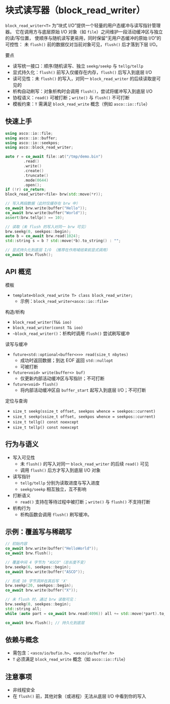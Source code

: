 # 块式读写器（block_read_writer）

`block_read_writer<T>` 为“块式 I/O”提供一个轻量的用户态缓冲与读写指针管理器。
它在调用方与底层原始 I/O 对象（如 `file`）之间维护一段活动缓冲区与独立的读/写位置，
使顺序与随机读写更易用，同时保留“无用户态缓冲的原始 I/O”的可控性：
未 `flush()` 前的数据仅对当前对象可见，`flush()` 后才落到下层 I/O。

要点

- 读写统一接口：顺序/随机读写、独立 `seekg/seekp` 与 `tellg/tellp`
- 显式持久化：`flush()` 前写入仅缓存在内存，`flush()` 后写入到底层 I/O
- 读可见性：未 `flush()` 的写入，对同一 `block_read_writer` 的后续读取是可见的
- 析构自动刷写：对象析构时会调用 `flush()`，尝试将缓冲写入到底层 I/O
- 协程语义：`read()` 可被打断；`write()` 与 `flush()` 不可打断
- 模板约束：`T` 需满足 `block_read_write` 概念（例如 `asco::io::file`）

## 快速上手

```cpp
using asco::io::file;
using asco::io::buffer;
using asco::io::seekpos;
using asco::block_read_writer;

auto r = co_await file::at("/tmp/demo.bin")
        .read()
        .write()
        .create()
        .truncate()
        .mode(0644)
        .open();
if (!r) co_return;
block_read_writer<file> brw(std::move(*r));

// 写入两段数据（此时仅缓存在 brw 中）
co_await brw.write(buffer("Hello"));
co_await brw.write(buffer("World"));
assert(brw.tellp() == 10);

// 读取（未 flush 的写入对同一 brw 可见）
brw.seekg(0, seekpos::begin);
auto b = co_await brw.read(1024);
std::string s = b ? std::move(*b).to_string() : "";

// 显式持久化到底层 I/O （推荐在作用域结束前显式调用）
co_await brw.flush();
```

## API 概览

模板

- `template<block_read_write T> class block_read_writer;`
  - 示例：`block_read_writer<asco::io::file>`

构造/析构

- `block_read_writer(T&& ioo)`
- `block_read_writer(const T& ioo)`
- `~block_read_writer()`：析构时调用 `flush()` 尝试刷写缓冲

读写与缓冲

- `future<std::optional<buffer<>>> read(size_t nbytes)`
  - 成功时返回数据；到达 EOF 返回 `std::nullopt`
  - 可被打断
- `future<void> write(buffer<> buf)`
  - 仅更新内部活动缓冲区与写指针；不可打断
- `future<void> flush()`
  - 将内部活动缓冲区自 `buffer_start` 起写入到底层 I/O；不可打断

定位与查询

- `size_t seekg(ssize_t offset, seekpos whence = seekpos::current)`
- `size_t seekp(ssize_t offset, seekpos whence = seekpos::current)`
- `size_t tellg() const noexcept`
- `size_t tellp() const noexcept`

## 行为与语义

- 写入可见性
  - 未 `flush()` 的写入对同一 `block_read_writer` 的后续 `read()` 可见
  - 调用 `flush()` 后方才写入到底层 I/O 对象
- 读写指针
  - `tellg/tellp` 分别为读取进度与写入进度
  - `seekg/seekp` 相互独立，互不影响
- 打断语义
  - `read()` 支持在等待过程中被打断；`write()` 与 `flush()` 不支持打断
- 析构行为
  - 析构函数会调用 `flush()` 刷写缓冲。

## 示例：覆盖写与稀疏写

```cpp
// 初始内容
co_await brw.write(buffer("HelloWorld"));
co_await brw.flush();

// 覆盖中间 4 字节为 "ASCO"（总长度不变）
brw.seekp(6, seekpos::begin);
co_await brw.write(buffer("ASCO"));

// 形成 10 字节洞并在其后写 'X'
brw.seekp(20, seekpos::begin);
co_await brw.write(buffer("X"));

// 未 flush 时，通过 brw 读取可见：
brw.seekg(0, seekpos::begin);
std::string all;
while (auto part = co_await brw.read(4096)) all += std::move(*part).to_string();

co_await brw.flush(); // 持久化到底层
```

## 依赖与概念

- 需包含：`<asco/io/bufio.h>`、`<asco/io/buffer.h>`
- `T` 必须满足 `block_read_write` 概念（如 `asco::io::file`）

## 注意事项

- 非线程安全
- 在 `flush()` 前，其他对象（或进程）无法从底层 I/O 中看到你的写入
